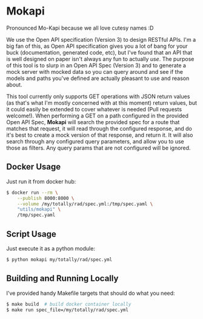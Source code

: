 # Mokapi

Pronounced Mo-Kapi because we all love cutesy names :D

We use the Open API specification (Version 3) to design RESTful APIs. I'm a big fan of this, as Open API
specification gives you a lot of bang for your buck (documentation, generated code, etc), but I've found that an API
that is well designed on paper isn't always any fun to actually _use_. The purpose of this tool is to slurp in an Open
API Spec (Version 3) and to generate a mock server with mocked data so you can query around and see if the models and
paths you've defined are actually pleasant to use and reason about.

This tool currently only supports GET operations with JSON return values (as that's what I'm mostly concerned with at
this moment) return values, but it could easily be extended to cover whatever is needed (Pull requests welcome!). When
performing a GET on a path configured in the provided Open API Spec, **Mokapi** will search the provided spec for a
route that matches that request, it will read through the configured response, and do it's best to create a mock version
of that response, and return it. It will also search through any configured query parameters, and allow you to use those
as filters. Any query params that are not configured will be ignored.

## Docker Usage

Just run it from docker hub:

```bash
$ docker run --rm \
	--publish 8000:8000 \
	--volume /my/totally/rad/spec.yml:/tmp/spec.yaml \
	"utils/mokapi" \
	/tmp/spec.yaml
```

## Script Usage

Just execute it as a python module:

```bash
$ python mokapi my/totally/rad/spec.yml
```


## Building and Running Locally

I've provided handy Makefile targets that should do what you need:

```bash
$ make build  # build docker container locally
$ make run spec_file=/my/totally/rad/spec.yml
```

